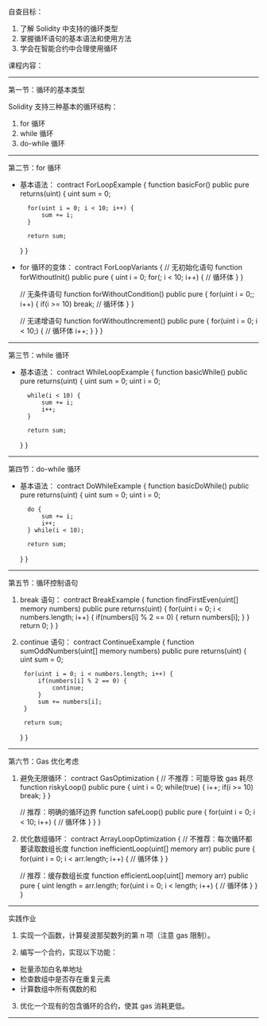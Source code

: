 自查目标：

1. 了解 Solidity 中支持的循环类型
2. 掌握循环语句的基本语法和使用方法
3. 学会在智能合约中合理使用循环

课程内容：


---

第一节：循环的基本类型

Solidity 支持三种基本的循环结构：
1. for 循环
2. while 循环
3. do-while 循环


---

第二节：for 循环

- 基本语法：
contract ForLoopExample {
    function basicFor() public pure returns(uint) {
        uint sum = 0;
        
        for(uint i = 0; i < 10; i++) {
            sum += i;
        }
        
        return sum;
    }
}

- for 循环的变体：
contract ForLoopVariants {
    // 无初始化语句
    function forWithoutInit() public pure {
        uint i = 0;
        for(; i < 10; i++) {
            // 循环体
        }
    }
    
    // 无条件语句
    function forWithoutCondition() public pure {
        for(uint i = 0;; i++) {
            if(i >= 10) break;
            // 循环体
        }
    }
    
    // 无递增语句
    function forWithoutIncrement() public pure {
        for(uint i = 0; i < 10;) {
            // 循环体
            i++;
        }
    }
}


---

第三节：while 循环

- 基本语法：
contract WhileLoopExample {
    function basicWhile() public pure returns(uint) {
        uint sum = 0;
        uint i = 0;
        
        while(i < 10) {
            sum += i;
            i++;
        }
        
        return sum;
    }
}


---

第四节：do-while 循环

- 基本语法：
contract DoWhileExample {
    function basicDoWhile() public pure returns(uint) {
        uint sum = 0;
        uint i = 0;
        
        do {
            sum += i;
            i++;
        } while(i < 10);
        
        return sum;
    }
}


---

第五节：循环控制语句

1. break 语句：
contract BreakExample {
    function findFirstEven(uint[] memory numbers) public pure returns(uint) {
        for(uint i = 0; i < numbers.length; i++) {
            if(numbers[i] % 2 == 0) {
                return numbers[i];
            }
        }
        return 0;
    }
}

2. continue 语句：
contract ContinueExample {
    function sumOddNumbers(uint[] memory numbers) public pure returns(uint) {
        uint sum = 0;
        
        for(uint i = 0; i < numbers.length; i++) {
            if(numbers[i] % 2 == 0) {
                continue;
            }
            sum += numbers[i];
        }
        
        return sum;
    }
}


---

第六节：Gas 优化考虑

1. 避免无限循环：
contract GasOptimization {
    // 不推荐：可能导致 gas 耗尽
    function riskyLoop() public pure {
        uint i = 0;
        while(true) {
            i++;
            if(i >= 10) break;
        }
    }
    
    // 推荐：明确的循环边界
    function safeLoop() public pure {
        for(uint i = 0; i < 10; i++) {
            // 循环体
        }
    }
}

2. 优化数组循环：
contract ArrayLoopOptimization {
    // 不推荐：每次循环都要读取数组长度
    function inefficientLoop(uint[] memory arr) public pure {
        for(uint i = 0; i < arr.length; i++) {
            // 循环体
        }
    }
    
    // 推荐：缓存数组长度
    function efficientLoop(uint[] memory arr) public pure {
        uint length = arr.length;
        for(uint i = 0; i < length; i++) {
            // 循环体
        }
    }
}


---


实践作业

1. 实现一个函数，计算斐波那契数列的第 n 项（注意 gas 限制）。

2. 编写一个合约，实现以下功能：
  - 批量添加白名单地址
  - 检查数组中是否存在重复元素
  - 计算数组中所有偶数的和

3. 优化一个现有的包含循环的合约，使其 gas 消耗更低。


---